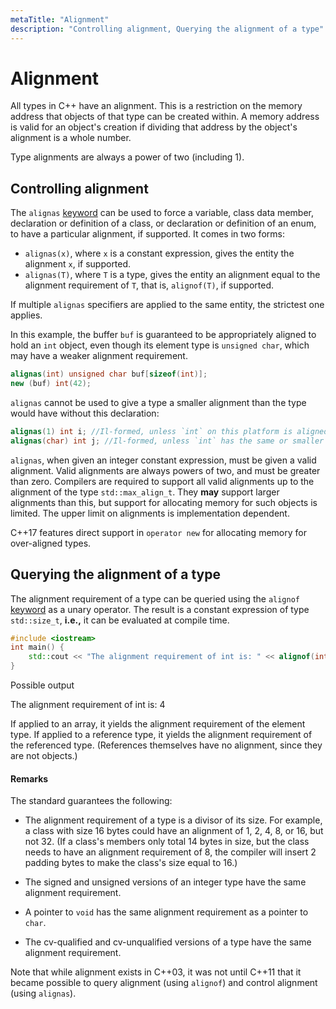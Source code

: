 ```yaml
---
metaTitle: "Alignment"
description: "Controlling alignment, Querying the alignment of a type"
---
```


# Alignment


All types in C++ have an alignment. This is a restriction on the memory address that objects of that type can be created within. A memory address is valid for an object's creation if dividing that address by the object's alignment is a whole number.

Type alignments are always a power of two (including 1).



## Controlling alignment


The `alignas` [keyword](http://stackoverflow.com/documentation/c%2b%2b/4891/keywords) can be used to force a variable, class data member, declaration or definition of a class, or declaration or definition of an enum, to have a particular alignment, if supported. It comes in two forms:

- `alignas(x)`, where `x` is a constant expression, gives the entity the alignment `x`, if supported.
- `alignas(T)`, where `T` is a type, gives the entity an alignment equal to the alignment requirement of `T`, that is, `alignof(T)`, if supported.

If multiple `alignas` specifiers are applied to the same entity, the strictest one applies.

In this example, the buffer `buf` is guaranteed to be appropriately aligned to hold an `int` object, even though its element type is `unsigned char`, which may have a weaker alignment requirement.

```cpp
alignas(int) unsigned char buf[sizeof(int)];
new (buf) int(42);

```

`alignas` cannot be used to give a type a smaller alignment than the type would have without this declaration:

```cpp
alignas(1) int i; //Il-formed, unless `int` on this platform is aligned to 1 byte.
alignas(char) int j; //Il-formed, unless `int` has the same or smaller alignment than `char`.

```

`alignas`, when given an integer constant expression, must be given a valid alignment. Valid alignments are always powers of two, and must be greater than zero. Compilers are required to support all valid alignments up to the alignment of the type `std::max_align_t`. They **may** support larger alignments than this, but support for allocating memory for such objects is limited. The upper limit on alignments is implementation dependent.

C++17 features direct support in `operator new` for allocating memory for over-aligned types.



## Querying the alignment of a type


The alignment requirement of a type can be queried using the `alignof` [keyword](http://stackoverflow.com/documentation/c%2b%2b/4891/keywords) as a unary operator. The result is a constant expression of type `std::size_t`, **i.e.,** it can be evaluated at compile time.

```cpp
#include <iostream>
int main() {
    std::cout << "The alignment requirement of int is: " << alignof(int) << '\n';
}

```

Possible output

> 
The alignment requirement of int is: 4


If applied to an array, it yields the alignment requirement of the element type. If applied to a reference type, it yields the alignment requirement of the referenced type. (References themselves have no alignment, since they are not objects.)



#### Remarks


The standard guarantees the following:

- The alignment requirement of a type is a divisor of its size. For example, a class with size 16 bytes could have an alignment of 1, 2, 4, 8, or 16, but not 32. (If a class's members only total 14 bytes in size, but the class needs to have an alignment requirement of 8, the compiler will insert 2 padding bytes to make the class's size equal to 16.)

- The signed and unsigned versions of an integer type have the same alignment requirement.
- A pointer to `void` has the same alignment requirement as a pointer to `char`.
- The cv-qualified and cv-unqualified versions of a type have the same alignment requirement.

Note that while alignment exists in C++03, it was not until C++11 that it became possible to query alignment (using `alignof`) and control alignment (using `alignas`).

